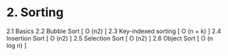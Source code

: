 # 2. Sorting
2.1 Basics
2.2 Bubble Sort [ O (n2) ] 
2.3 Key-indexed sorting [ O (n + k) ]
2.4 Insertion Sort [ O (n2) ]
2.5 Selection Sort [ O (n2) ]
2.6 Object Sort [ O (n log n) ] 
